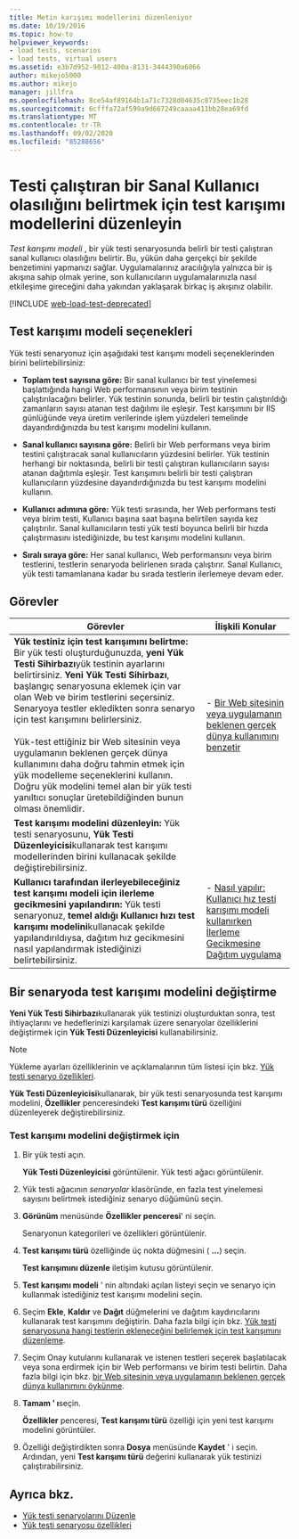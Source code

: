 ```yaml
---
title: Metin karışımı modellerini düzenleniyor
ms.date: 10/19/2016
ms.topic: how-to
helpviewer_keywords:
- load tests, scenarios
- load tests, virtual users
ms.assetid: e3b7d952-9012-400a-8131-3444390a6066
author: mikejo5000
ms.author: mikejo
manager: jillfra
ms.openlocfilehash: 8ce54af89164b1a71c7328d04635c8735eec1b28
ms.sourcegitcommit: 6cfffa72af599a9d667249caaaa411bb28ea69fd
ms.translationtype: MT
ms.contentlocale: tr-TR
ms.lasthandoff: 09/02/2020
ms.locfileid: "85288656"
---
```

# <a name="edit-test-mix-models-to-specify-the-probability-of-a-virtual-user-running-a-test"></a>Testi çalıştıran bir Sanal Kullanıcı olasılığını belirtmek için test karışımı modellerini düzenleyin

*Test karışımı modeli* , bir yük testi senaryosunda belirli bir testi çalıştıran sanal kullanıcı olasılığını belirtir. Bu, yükün daha gerçekçi bir şekilde benzetimini yapmanızı sağlar. Uygulamalarınız aracılığıyla yalnızca bir iş akışına sahip olmak yerine, son kullanıcıların uygulamalarınızla nasıl etkileşime gireceğini daha yakından yaklaşarak birkaç iş akışınız olabilir.

[!INCLUDE [web-load-test-deprecated](includes/web-load-test-deprecated.md)]

## <a name="test-mix-model-options"></a>Test karışımı modeli seçenekleri

Yük testi senaryonuz için aşağıdaki test karışımı modeli seçeneklerinden birini belirtebilirsiniz:

- **Toplam test sayısına göre:** Bir sanal kullanıcı bir test yinelemesi başlattığında hangi Web performansının veya birim testinin çalıştırılacağını belirler. Yük testinin sonunda, belirli bir testin çalıştırıldığı zamanların sayısı atanan test dağılımı ile eşleşir. Test karışımını bir IIS günlüğünde veya üretim verilerinde işlem yüzdeleri temelinde dayandırdığınızda bu test karışımı modelini kullanın.

- **Sanal kullanıcı sayısına göre:** Belirli bir Web performans veya birim testini çalıştıracak sanal kullanıcıların yüzdesini belirler. Yük testinin herhangi bir noktasında, belirli bir testi çalıştıran kullanıcıların sayısı atanan dağıtımla eşleşir. Test karışımını belirli bir testi çalıştıran kullanıcıların yüzdesine dayandırdığınızda bu test karışımı modelini kullanın.

- **Kullanıcı adımına göre:** Yük testi sırasında, her Web performans testi veya birim testi, Kullanıcı başına saat başına belirtilen sayıda kez çalıştırılır. Sanal kullanıcıların testi yük testi boyunca belirli bir hızda çalıştırmasını istediğinizde, bu test karışımı modelini kullanın.

- **Sıralı sıraya göre:** Her sanal kullanıcı, Web performansını veya birim testlerini, testlerin senaryoda belirlenen sırada çalıştırır. Sanal Kullanıcı, yük testi tamamlanana kadar bu sırada testlerin ilerlemeye devam eder.

## <a name="tasks"></a>Görevler

|Görevler|İlişkili Konular|
|-|-----------------------|
|**Yük testiniz için test karışımını belirtme:** Bir yük testi oluşturduğunuzda, **yeni Yük Testi Sihirbazı**yük testinin ayarlarını belirtirsiniz. **Yeni Yük Testi Sihirbazı**, başlangıç senaryosuna eklemek için var olan Web ve birim testlerini seçersiniz. Senaryoya testler ekledikten sonra senaryo için test karışımını belirlersiniz.<br /><br /> Yük-test ettiğiniz bir Web sitesinin veya uygulamanın beklenen gerçek dünya kullanımını daha doğru tahmin etmek için yük modelleme seçeneklerini kullanın. Doğru yük modelini temel alan bir yük testi yanıltıcı sonuçlar üretebildiğinden bunun olması önemlidir.|-   [Bir Web sitesinin veya uygulamanın beklenen gerçek dünya kullanımını benzetir](../test/emulate-real-world-usage-of-a-web-site-in-a-load-test-using-test-mix-models.md)|
|**Test karışımı modelini düzenleyin:** Yük testi senaryosunu, **Yük Testi Düzenleyicisi**kullanarak test karışımı modellerinden birini kullanacak şekilde değiştirebilirsiniz.||
|**Kullanıcı tarafından ilerleyebileceğiniz test karışımı modeli için ilerleme gecikmesini yapılandırın:** Yük testi senaryonuz, **temel aldığı Kullanıcı hızı test karışımı modelini**kullanacak şekilde yapılandırıldıysa, dağıtım hız gecikmesini nasıl yapılandırmak istediğinizi belirtebilirsiniz.|-   [Nasıl yapılır: Kullanıcı hız testi karışımı modeli kullanırken İlerleme Gecikmesine Dağıtım uygulama](../test/how-to-apply-distribution-to-pacing-delay-when-using-a-user-pace-test-mix-model.md)|

## <a name="change-the-test-mix-model-in-a-scenario"></a>Bir senaryoda test karışımı modelini değiştirme

**Yeni Yük Testi Sihirbazı**kullanarak yük testinizi oluşturduktan sonra, test ihtiyaçlarını ve hedeflerinizi karşılamak üzere senaryolar özelliklerini değiştirmek için **Yük Testi Düzenleyicisi** kullanabilirsiniz.

> [!NOTE]
> Yükleme ayarları özelliklerinin ve açıklamalarının tüm listesi için bkz. [Yük testi senaryo özellikleri](../test/load-test-scenario-properties.md).

**Yük Testi Düzenleyicisi**kullanarak, bir yük testi senaryosunda test karışımı modelini, **Özellikler** penceresindeki **Test karışımı türü** özelliğini düzenleyerek değiştirebilirsiniz.

### <a name="to-change-the-test-mix-model"></a>Test karışımı modelini değiştirmek için

1. Bir yük testi açın.

     **Yük Testi Düzenleyicisi** görüntülenir. Yük testi ağacı görüntülenir.

2. Yük testi ağacının *senaryolar* klasöründe, en fazla test yinelemesi sayısını belirtmek istediğiniz senaryo düğümünü seçin.

3. **Görünüm** menüsünde **Özellikler penceresi**' ni seçin.

     Senaryonun kategorileri ve özellikleri görüntülenir.

4. **Test karışımı türü** özelliğinde üç nokta düğmesini ( **...**) seçin.

     **Test karışımını düzenle** iletişim kutusu görüntülenir.

5. **Test karışımı modeli** ' nin altındaki açılan listeyi seçin ve senaryo için kullanmak istediğiniz test karışımı modelini seçin.

6. Seçim **Ekle**, **Kaldır** ve **Dağıt** düğmelerini ve dağıtım kaydırıcılarını kullanarak test karışımını değiştirin. Daha fazla bilgi için bkz. [Yük testi senaryosuna hangi testlerin ekleneceğini belirlemek için test karışımını düzenleme](../test/edit-the-test-mix-to-specify-which-web-browsers-types-in-a-load-test-scenario.md).

7. Seçim Onay kutularını kullanarak ve istenen testleri seçerek başlatılacak veya sona erdirmek için bir Web performansı ve birim testi belirtin. Daha fazla bilgi için bkz. [bir Web sitesinin veya uygulamanın beklenen gerçek dünya kullanımını öykünme](../test/emulate-real-world-usage-of-a-web-site-in-a-load-test-using-test-mix-models.md).

8. **Tamam ' ı**seçin.

     **Özellikler** penceresi, **Test karışımı türü** özelliği için yeni test karışımı modelini görüntüler.

9. Özelliği değiştirdikten sonra **Dosya** menüsünde **Kaydet** ' i seçin. Ardından, yeni **Test karışımı türü** değerini kullanarak yük testinizi çalıştırabilirsiniz.

## <a name="see-also"></a>Ayrıca bkz.

- [Yük testi senaryolarını Düzenle](../test/edit-load-test-scenarios.md)
- [Yük testi senaryosu özellikleri](../test/load-test-scenario-properties.md)

